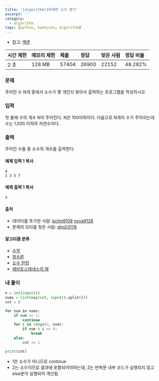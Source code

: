 ```yaml
---
title: '[algorithm]1978번 소수 찾기'
excerpt: ''
category:
  - algorithm
tags: [python, baekjoon, algorithm]
---
```


- 참고: [백준](https://www.acmicpc.net/step/10)

| 시간 제한 | 메모리 제한 | 제출  | 정답  | 맞은 사람 | 정답 비율 |
| :-------- | :---------- | :---- | :---- | :-------- | :-------- |
| 2 초      | 128 MB      | 57404 | 26900 | 22152     | 48.282%   |

### 문제

주어진 수 N개 중에서 소수가 몇 개인지 찾아서 출력하는 프로그램을 작성하시오.

### 입력

첫 줄에 수의 개수 N이 주어진다. N은 100이하이다. 다음으로 N개의 수가 주어지는데 수는 1,000 이하의 자연수이다.

### 출력

주어진 수들 중 소수의 개수를 출력한다.

#### 예제 입력 1 복사

```
4
1 3 5 7
```

#### 예제 출력 1 복사

```
3
```

#### 출처

- 데이터를 추가한 사람: [bclim9108](https://www.acmicpc.net/user/bclim9108) [nova9128](https://www.acmicpc.net/user/nova9128)
- 문제의 오타를 찾은 사람: [djm03178](https://www.acmicpc.net/user/djm03178)

#### 알고리즘 분류

- [수학](https://www.acmicpc.net/problem/tag/124)
- [정수론](https://www.acmicpc.net/problem/tag/95)
- [소수 판정](https://www.acmicpc.net/problem/tag/9)
- [에라토스테네스의 체](https://www.acmicpc.net/problem/tag/67)

### 내 풀이

```python
n = int(input())
nums = list(map(int, input().split()))
cnt = 0

for num in nums:
    if num == 1:
        continue
    for i in range(2, num):
        if num % i == 0:
            break
    else:
        cnt += 1

print(cnt)
```

- 1은 소수가 아니므로 continue
- 2는 소수이므로 결과에 포함되어야하는데, 2는 반복문 내부 코드가 실행되지 않고 else문이 실행되어 계산됨
